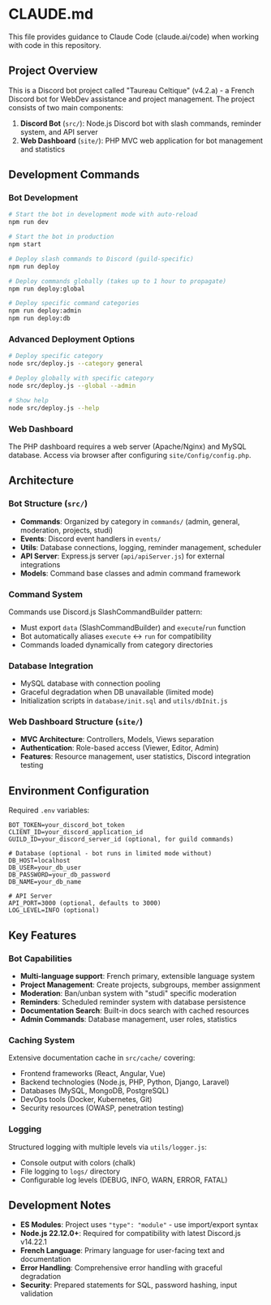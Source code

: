 # CLAUDE.md

This file provides guidance to Claude Code (claude.ai/code) when working with code in this repository.

## Project Overview

This is a Discord bot project called "Taureau Celtique" (v4.2.a) - a French Discord bot for WebDev assistance and project management. The project consists of two main components:

1. **Discord Bot** (`src/`): Node.js Discord bot with slash commands, reminder system, and API server
2. **Web Dashboard** (`site/`): PHP MVC web application for bot management and statistics

## Development Commands

### Bot Development
```bash
# Start the bot in development mode with auto-reload
npm run dev

# Start the bot in production
npm start

# Deploy slash commands to Discord (guild-specific)
npm run deploy

# Deploy commands globally (takes up to 1 hour to propagate)
npm run deploy:global

# Deploy specific command categories
npm run deploy:admin
npm run deploy:db
```

### Advanced Deployment Options
```bash
# Deploy specific category
node src/deploy.js --category general

# Deploy globally with specific category
node src/deploy.js --global --admin

# Show help
node src/deploy.js --help
```

### Web Dashboard
The PHP dashboard requires a web server (Apache/Nginx) and MySQL database. Access via browser after configuring `site/Config/config.php`.

## Architecture

### Bot Structure (`src/`)
- **Commands**: Organized by category in `commands/` (admin, general, moderation, projects, studi)
- **Events**: Discord event handlers in `events/`
- **Utils**: Database connections, logging, reminder management, scheduler
- **API Server**: Express.js server (`api/apiServer.js`) for external integrations
- **Models**: Command base classes and admin command framework

### Command System
Commands use Discord.js SlashCommandBuilder pattern:
- Must export `data` (SlashCommandBuilder) and `execute`/`run` function
- Bot automatically aliases `execute` ↔ `run` for compatibility
- Commands loaded dynamically from category directories

### Database Integration
- MySQL database with connection pooling
- Graceful degradation when DB unavailable (limited mode)
- Initialization scripts in `database/init.sql` and `utils/dbInit.js`

### Web Dashboard Structure (`site/`)
- **MVC Architecture**: Controllers, Models, Views separation
- **Authentication**: Role-based access (Viewer, Editor, Admin)
- **Features**: Resource management, user statistics, Discord integration testing

## Environment Configuration

Required `.env` variables:
```
BOT_TOKEN=your_discord_bot_token
CLIENT_ID=your_discord_application_id
GUILD_ID=your_discord_server_id (optional, for guild commands)

# Database (optional - bot runs in limited mode without)
DB_HOST=localhost
DB_USER=your_db_user
DB_PASSWORD=your_db_password
DB_NAME=your_db_name

# API Server
API_PORT=3000 (optional, defaults to 3000)
LOG_LEVEL=INFO (optional)
```

## Key Features

### Bot Capabilities
- **Multi-language support**: French primary, extensible language system
- **Project Management**: Create projects, subgroups, member assignment
- **Moderation**: Ban/unban system with "studi" specific moderation
- **Reminders**: Scheduled reminder system with database persistence  
- **Documentation Search**: Built-in docs search with cached resources
- **Admin Commands**: Database management, user roles, statistics

### Caching System
Extensive documentation cache in `src/cache/` covering:
- Frontend frameworks (React, Angular, Vue)
- Backend technologies (Node.js, PHP, Python, Django, Laravel)
- Databases (MySQL, MongoDB, PostgreSQL)
- DevOps tools (Docker, Kubernetes, Git)
- Security resources (OWASP, penetration testing)

### Logging
Structured logging with multiple levels via `utils/logger.js`:
- Console output with colors (chalk)
- File logging to `logs/` directory
- Configurable log levels (DEBUG, INFO, WARN, ERROR, FATAL)

## Development Notes

- **ES Modules**: Project uses `"type": "module"` - use import/export syntax
- **Node.js 22.12.0+**: Required for compatibility with latest Discord.js v14.22.1
- **French Language**: Primary language for user-facing text and documentation
- **Error Handling**: Comprehensive error handling with graceful degradation
- **Security**: Prepared statements for SQL, password hashing, input validation